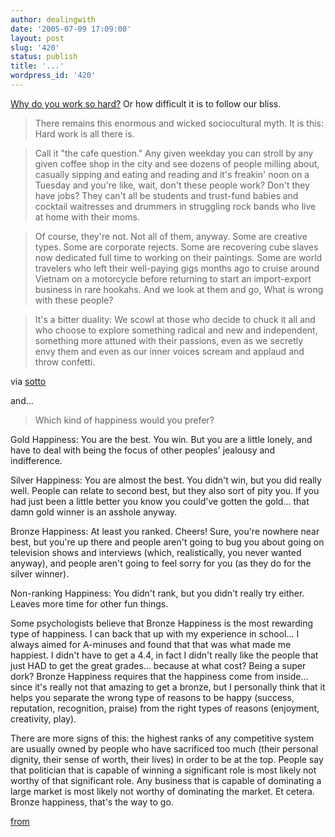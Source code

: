 ```yaml
---
author: dealingwith
date: '2005-07-09 17:09:00'
layout: post
slug: '420'
status: publish
title: '...'
wordpress_id: '420'
---
```


[Why do you work so hard?][1] Or how difficult it is to follow our bliss.

> There remains this enormous and wicked sociocultural myth. It is this: Hard
work is all there is.

>

> Call it "the cafe question." Any given weekday you can stroll by any given
coffee shop in the city and see dozens of people milling about, casually
sipping and eating and reading and it's freakin' noon on a Tuesday and you're
like, wait, don't these people work? Don't they have jobs? They can't all be
students and trust-fund babies and cocktail waitresses and drummers in
struggling rock bands who live at home with their moms.

>

> Of course, they're not. Not all of them, anyway. Some are creative types.
Some are corporate rejects. Some are recovering cube slaves now dedicated full
time to working on their paintings. Some are world travelers who left their
well-paying gigs months ago to cruise around Vietnam on a motorcycle before
returning to start an import-export business in rare hookahs. And we look at
them and go, What is wrong with these people?

>

> It's a bitter duality: We scowl at those who decide to chuck it all and who
choose to explore something radical and new and independent, something more
attuned with their passions, even as we secretly envy them and even as our
inner voices scream and applaud and throw confetti.


via [sotto][2]

and...

> Which kind of happiness would you prefer?

Gold Happiness: You are the best. You win. But you are a little lonely, and
have to deal with being the focus of other peoples' jealousy and indifference.

Silver Happiness: You are almost the best. You didn't win, but you did really
well. People can relate to second best, but they also sort of pity you. If you
had just been a little better you know you could've gotten the gold... that
damn gold winner is an asshole anyway.

Bronze Happiness: At least you ranked. Cheers! Sure, you're nowhere near best,
but you're up there and people aren't going to bug you about going on
television shows and interviews (which, realistically, you never wanted
anyway), and people aren't going to feel sorry for you (as they do for the
silver winner).

Non-ranking Happiness: You didn't rank, but you didn't really try either.
Leaves more time for other fun things.

Some psychologists believe that Bronze Happiness is the most rewarding type of
happiness. I can back that up with my experience in school... I always aimed
for A-minuses and found that that was what made me happiest. I didn't have to
get a 4.4, in fact I didn't really like the people that just HAD to get the
great grades... because at what cost? Being a super dork? Bronze Happiness
requires that the happiness come from inside... since it's really not that
amazing to get a bronze, but I personally think that it helps you separate the
wrong type of reasons to be happy (success, reputation, recognition, praise)
from the right types of reasons (enjoyment, creativity, play).

There are more signs of this: the highest ranks of any competitive system are
usually owned by people who have sacrificed too much (their personal dignity,
their sense of worth, their lives) in order to be at the top. People say that
politician that is capable of winning a significant role is most likely not
worthy of that significant role. Any business that is capable of dominating a
large market is most likely not worthy of dominating the market. Et cetera.
Bronze happiness, that's the way to go.

[from][3]

   [1]: http://sfgate.com/cgi-bin/article.cgi?f=%2Fgate%2Farchive%2F2005%2F07%2F08%2Fnotes070805.DTL&nl=fix

   [2]: http://www.sotto.org/archives/2005/07/09/following_our_bliss/

   [3]: http://www.livejournal.com/users/nosneb/53341.html

